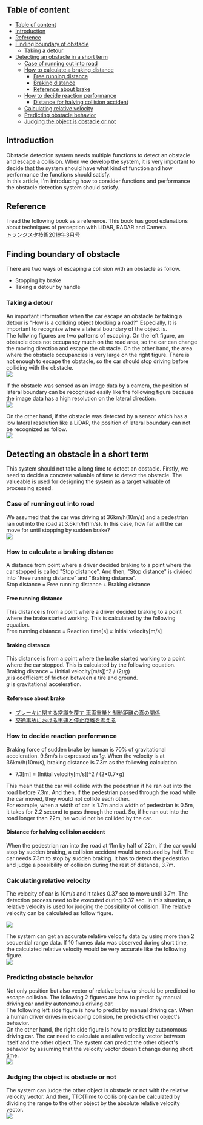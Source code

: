 ## Table of content
<!-- TOC -->

- [Table of content](#table-of-content)
- [Introduction](#introduction)
- [Reference](#reference)
- [Finding boundary of obstacle](#finding-boundary-of-obstacle)
    - [Taking a detour](#taking-a-detour)
- [Detecting an obstacle in a short term](#detecting-an-obstacle-in-a-short-term)
    - [Case of running out into road](#case-of-running-out-into-road)
    - [How to calculate a braking distance](#how-to-calculate-a-braking-distance)
        - [Free running distance](#free-running-distance)
        - [Braking distance](#braking-distance)
        - [Reference about brake](#reference-about-brake)
    - [How to decide reaction performance](#how-to-decide-reaction-performance)
        - [Distance for halving collision accident](#distance-for-halving-collision-accident)
    - [Calculating relative velocity](#calculating-relative-velocity)
    - [Predicting obstacle behavior](#predicting-obstacle-behavior)
    - [Judging the object is obstacle or not](#judging-the-object-is-obstacle-or-not)

<!-- /TOC -->

## Introduction

Obstacle detection system needs multiple functions to detect an obstacle and escape a collision. When we develop the system, it is very important to decide that the system should have what kind of function and how performance the functions should satisfy.  
In this article, I'm introducing how to consider functions and performance the obstacle detection system should satisfy.  

## Reference

I read the following book as a reference. This book has good exlanations about techniques of perception with LiDAR, RADAR and Camera.  
[トランジスタ技術2019年3月号](https://www.amazon.co.jp/%E3%83%88%E3%83%A9%E3%83%B3%E3%82%B8%E3%82%B9%E3%82%BF%E6%8A%80%E8%A1%93-2019%E5%B9%B4-03%E6%9C%88%E5%8F%B7/dp/B07MFM728X/ref=sr_1_6?__mk_ja_JP=%E3%82%AB%E3%82%BF%E3%82%AB%E3%83%8A&crid=MPFWCSQ48JBI&keywords=%E3%83%88%E3%83%A9%E3%83%B3%E3%82%B8%E3%82%B9%E3%82%BF%E6%8A%80%E8%A1%93&qid=1561774997&s=gateway&sprefix=%E3%83%88%E3%83%A9%E3%83%B3%E3%82%B8%E3%82%B9%E3%82%BF%2Caps%2C1016&sr=8-6)  

## Finding boundary of obstacle

There are two ways of escaping a collision with an obstacle as follow.  

* Stopping by brake
* Taking a detour by handle

### Taking a detour

An important information when the car escape an obstacle by taking a detour is "How is a colliding object blocking a road?" Especially, It is important to recognize where a lateral boundary of the object is.  
The follwing figures are two patterns of escaping. On the left figure, an obstacle does not occupancy much on the road area, so the car can change the moving direction and escape the obstacle. On the other hand, the area where the obstacle occupancies is very large on the right figure. There is not enough to escape the obstacle, so the car should stop driving before colliding with the obstacle.  
![](2019-06-29-21-56-26.png)  

If the obstacle was sensed as an image data by a camera, the position of lateral boundary can be recognized easily like the following figure because the image data has a high resolution on the lateral direction.  
![](2019-06-29-22-10-37.png)  

On the other hand, if the obstacle was detected by a sensor which has a low lateral resolution like a LiDAR, the position of lateral boundary can not be recognized as follow.  
![](2019-06-29-22-13-11.png)  

## Detecting an obstacle in a short term

This system should not take a long time to detect an obstacle. Firstly, we need to decide a concrete valuable of time to detect the obstacle. The valueable is used for designing the system as a target valuable of processing speed.  

### Case of running out into road
We assumed that the car was driving at 36km/h(10m/s) and a pedestrian ran out into the road at 3.6km/h(1m/s). In this case, how far will the car move for until stopping by sudden brake?  
![](2019-06-29-22-41-35.png)  

### How to calculate a braking distance
A distance from point where a driver decided braking to a point where the car stopped is called "Stop distance". And then, "Stop distance" is divided into "Free running distance" and "Braking distance".  
Stop distance = Free running distance + Braking distance  

#### Free running distance
This distance is from a point where a driver decided braking to a point where the brake started working. This is calculated by the following equation.  
Free running distance = Reaction time[s] × Initial velocity[m/s]  

#### Braking distance
This distance is from a point where the brake started working to a point where the car stopped. This is calculated by the following equation.  
Braking distance = (Initial velocity[m/s])^2 / (2$\mu g$)  
$\mu$ is coefficient of friction between a tire and ground.  
$g$ is gravitational acceleration.  

#### Reference about brake
* [ブレーキに関する常識を覆す 車両重量と制動距離の真の関係](https://macasakr.sakura.ne.jp/braking.html#7)  
* [交通事故における車速と停止距離を考える](http://www5d.biglobe.ne.jp/Jusl/Keisanki/JTSL/TeisiSyasoku.html)  

### How to decide reaction performance
Braking force of sudden brake by human is 70% of gravitational acceleration. 9.8m/s is expressed as $1g$. When the velocity is at 36km/h(10m/s), braking distance is 7.3m as the following calculation.  
* 7.3[m] = (Initial velocity[m/s])^2 / (2×0.7×$g$)

This mean that the car will collide with the pedestrian if he ran out into the road before 7.3m. And then, if the pedestrian passed through the road while the car moved, they would not collide each other.  
For example, when a width of car is 1.7m and a width of pedestrian is 0.5m, it takes for 2.2 second to pass through the road. So, if he ran out into the road longer than 22m, he would not be collided by the car.  

#### Distance for halving collision accident
When the pedestrian ran into the road at 11m by half of 22m, if the car could stop by sudden braking, a collision accident would be reduced by half. The car needs 7.3m to stop by sudden braking. It has to detect the pedestrian and judge a possibility of collision during the rest of distance, 3.7m.  

### Calculating relative velocity
The velocity of car is 10m/s and it takes 0.37 sec to move until 3.7m. The detection process need to be executed during 0.37 sec. In this situation, a relative velocity is used for judging the possibility of collision. The relative velocity can be calculated as follow figure.  

![](2019-07-02-22-27-51.png)  

The system can get an accurate relative velocity data by using more than 2 sequential range data. If 10 frames data was observed during short time, the calculated relative velocity would be very accurate like the following figure.  
![](2019-07-02-23-21-37.png)  

### Predicting obstacle behavior
Not only position but also vector of relative behavior should be predicted to escape collision. The following 2 figures are how to predict by manual driving car and by autonomous driving car.  
The following left side figure is how to predict by manual driving car. When a human driver drives in escaping collision, he predicts other object's behavior.  
On the other hand, the right side figure is how to predict by autonomous driving car. The car need to calculate a relative velocity vector between itself and the other object. The system can predict the other object's behavior by assuming that the velocity vector doesn't change during short time.  
![](2019-07-02-22-49-55.png)  

### Judging the object is obstacle or not
The system can judge the other object is obstacle or not with the relative velocity vector. And then, TTC(Time to collision) can be calculated by dividing the range to the other object by the absolute relative velocity vector.  
![](2019-07-02-23-22-17.png)  